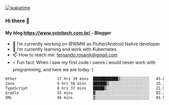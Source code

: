 [![wakatime](https://wakatime.com/badge/user/d5892087-17e6-46ab-8384-91a71a9b88d8.svg)](https://wakatime.com/@d5892087-17e6-46ab-8384-91a71a9b88d8)
### Hi there 👋

#### My blog https://www.ovinitech.com.br/ - Blogger

- 🔭 I’m currently working on @WMW as Flutter/Android Native developer
- 🌱 I’m currently learning and work with Kubernetes
- 📫 How to reach me: fernando.rosaink@gmail.com 
- ⚡ Fun fact: When i saw my first code i swore i would never work with programming, and here we are today :)

<!--START_SECTION:waka-->

```txt
Other                  17 hrs 39 mins  ███████████▒░░░░░░░░░░░░░   45.04 %
Java                   9 hrs 50 mins   ██████▒░░░░░░░░░░░░░░░░░░   25.12 %
TypeScript             8 hrs 37 mins   █████▒░░░░░░░░░░░░░░░░░░░   21.99 %
Gradle                 53 mins         ▓░░░░░░░░░░░░░░░░░░░░░░░░   02.29 %
XML                    46 mins         ▒░░░░░░░░░░░░░░░░░░░░░░░░   01.98 %
```

<!--END_SECTION:waka-->
